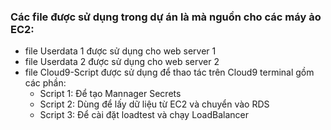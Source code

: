 ### Các file được sử dụng trong dự án là mà nguồn cho các máy ảo EC2:
* file Userdata 1 được sử dụng cho web server 1
* file Userdata 2 được sử dụng cho web server 2
* file Cloud9-Script được sử dụng để thao tác trên Cloud9 terminal gồm các phần:
  - Script 1: Để tạo Mannager Secrets
  - Script 2: Dùng để lấy dữ liệu từ EC2 và chuyển vào RDS
  - Script 3: Để cài đặt loadtest và chạy LoadBalancer
